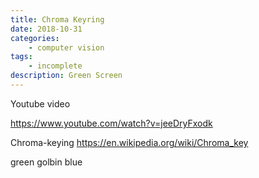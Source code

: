 ```yaml
---
title: Chroma Keyring
date: 2018-10-31
categories:
    - computer vision
tags:
    - incomplete
description: Green Screen
---
```



Youtube video

https://www.youtube.com/watch?v=jeeDryFxodk



Chroma-keying
https://en.wikipedia.org/wiki/Chroma_key


green golbin
blue
